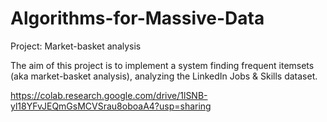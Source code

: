 # Algorithms-for-Massive-Data
Project: Market-basket analysis

The aim of this project is to implement a system finding frequent itemsets (aka market-basket analysis), analyzing the LinkedIn Jobs & Skills dataset.

https://colab.research.google.com/drive/1lSNB-yl18YFvJEQmGsMCVSrau8oboaA4?usp=sharing
